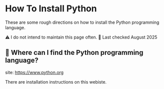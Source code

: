 # How To Install Python
These are some rough directions on how to install the Python programming language.

⚠️ I do not intend to maintain this page often.
📆 Last checked August 2025

## 🐍 Where can I find the Python programming language?
site: https://www.python.org

There are installation instructions on this webiste.
